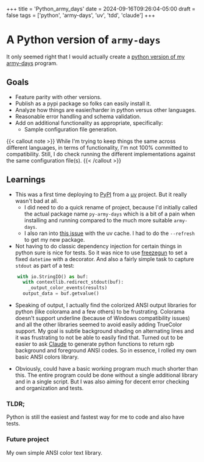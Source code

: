 +++
title = 'Python_army_days'
date = 2024-09-16T09:26:04-05:00
draft = false
tags = ['python', 'army-days', 'uv', 'tdd', 'claude']
+++
# A Python version of `army-days`

It only seemed right that I would actually create a [python version of my army-days](https://github.com/swilcox/py-army-days) program.

## Goals

* Feature parity with other versions.
* Publish as a pypi package so folks can easily install it.
* Analyze how things are easier/harder in python versus other languages.
* Reasonable error handling and schema validation.
* Add on additional functionality as appropriate, specifically:
  * Sample configuration file generation.

{{< callout note >}}
While I'm trying to keep things the same across different languages, in terms of functionality, I'm not 100% committed to compatibility. Still, I do check running the different implementations against the same configuration file(s).
{{< /callout >}}

## Learnings

* This was a first time deploying to [PyPI](https://pypi.org/) from a [uv](https://docs.astral.sh/uv/guides/publish/#building-your-package) project. But it really wasn't bad at all.
  * I did need to do a quick rename of project, because I'd initially called the actual package name `py-army-days` which is a bit of a pain when installing and running compared to the much more suitable `army-days`.
  * I also ran into [this issue](https://docs.astral.sh/uv/guides/publish/#building-your-package) with the uv cache. I had to do the `--refresh` to get my new package.
* Not having to do classic dependency injection for certain things in python sure is nice for tests. So it was nice to use [freezegun](https://github.com/spulec/freezegun) to set a fixed `datetime` with a decorator. And also a fairly simple task to capture `stdout` as part of a test:

```python
    with io.StringIO() as buf:
      with contextlib.redirect_stdout(buf):
        _output_color_events(results)
      output_data = buf.getvalue()
```
* Speaking of output, I actually find the colorized ANSI output libraries for python (like colorama and a few others) to be frustrating. Colorama doesn't support underline (because of Windows compatibility issues) and all the other libraries seemed to avoid easily adding TrueColor support. My goal is subtle background shading on alternating lines and it was frustrating to not be able to easily find that. Turned out to be easier to ask [Claude](https://claude.ai) to generate python functions to return rgb background and foreground ANSI codes. So in essence, I rolled my own basic ANSI colors library.

* Obviously, could have a basic working program much much shorter than this. The entire program could be done without a single additional library and in a single script. But I was also aiming for decent error checking and organization and tests.


### TLDR;

Python is still the easiest and fastest way for me to code and also have tests.

### Future project

My own simple ANSI color text library.
